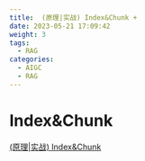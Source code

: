 ```yaml
---
title:  (原理|实战) Index&Chunk + 
date: 2023-05-21 17:09:42
weight: 3
tags:
  - RAG
categories:
  - AIGC  
  - RAG
---
```


<p></p>
<!-- more -->


#  Index&Chunk
[ (原理|实战) Index&Chunk](https://candied-skunk-1ca.notion.site/Index-Chunk-109bfe21108480558752d5f4e9a72dd6?pvs=4)

